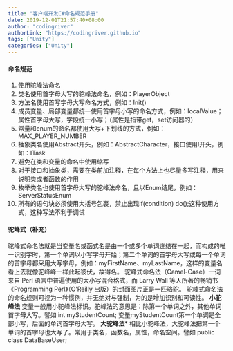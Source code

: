 ```yaml
---
title: "客户端开发C#命名规范手册"
date: 2019-12-01T21:57:40+08:00
author: "codingriver"
authorLink: "https://codingriver.github.io"
tags: ["Unity"]
categories: ["Unity"]
---
```


<!--more-->

#### 命名规范
1.	使用驼峰法命名
2.	类名使用首字母大写的驼峰法命名，例如：PlayerObject
3.	方法名使用首写字母大写命名方式，例如：Init()
4.	成员变量、局部变量都统一使用首字母小写的命名方式，例如：localValue；属性首字母大写，字段统一小写；（属性是指带get，set访问器的）
5.	常量和enum的命名都使用大写+下划线的方式，例如：MAX_PLAYER_NUMBER
6.	抽象类名使用Abstract开头，例如：AbstractCharacter，接口使用I开头，例如：ITask
7.	避免在类和变量的命名中使用缩写
8.	对于接口和抽象类，需要在类前加注释，在每个方法上也尽量多写注释，用来说明类或者函数的作用
9.	枚举类名也使用首字母大写的驼峰法命名，且以Enum结尾，例如：ServerStatusEnum
10.	所有的语句块必须使用大括号包裹，禁止出现if(condition) do();这种使用方式，这种写法不利于调试


####  驼峰式（补充）
驼峰式命名法就是当变量名或函式名是由一个或多个单词连结在一起，而构成的唯一识别字时，第一个单词以小写字母开始；第二个单词的首字母大写或每一个单词的首字母都采用大写字母，例如：myFirstName、myLastName，这样的变量名看上去就像驼峰峰一样此起彼伏，故得名。 
驼峰式命名法（Camel-Case）一词来自 Perl 语言中普遍使用的大小写混合格式，而 Larry Wall 等人所著的畅销书《Programming Perl》（O’Reilly 出版）的封面图片正是一匹骆驼。 
驼峰式命名法的命名规则可视为一种惯例，并无绝对与强制，为的是增加识别和可读性。 
**小驼峰法**
变量一般用小驼峰法标识。驼峰法的意思是：除第一个单词之外，其他单词首字母大写。譬如 
int myStudentCount; 
变量myStudentCount第一个单词是全部小写，后面的单词首字母大写。 
**大驼峰法***
相比小驼峰法，大驼峰法把第一个单词的首字母也大写了。常用于类名，函数名，属性，命名空间。譬如 
public class DataBaseUser; 

